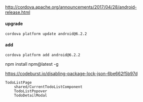 http://cordova.apache.org/announcements/2017/04/28/android-release.html

#### upgrade
```
cordova platform update android@6.2.2
```
#### add
```
cordova platform add android@6.2.2
```
npm install npm@latest -g

https://codeburst.io/disabling-package-lock-json-6be662f5b97d

```
TodoListPage
    shared/CurrentTodoListComponent
    TodoListPopover
    TodoDetailModal
```